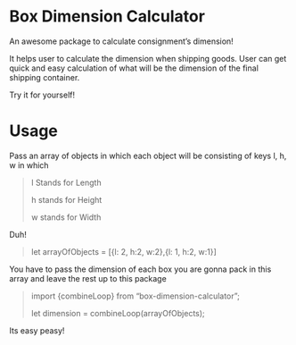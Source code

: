 ﻿# Box Dimension Calculator

An awesome package to calculate consignment’s dimension!

It helps user to calculate the dimension when shipping goods. User can get quick and easy calculation of what will be the dimension of the final shipping container.

Try it for yourself!


# Usage

Pass an array of objects in which each object will be consisting of keys l, h, w in which

> l Stands for Length
> 
> h stands for Height
> 
> w stands for Width

Duh!   

> let arrayOfObjects = [{l: 2, h:2, w:2},{l: 1, h:2, w:1}]

You have to pass the dimension of each box you are gonna pack in this array and leave the rest up to this package

> import {combineLoop} from “box-dimension-calculator”;
> 
> let dimension = combineLoop(arrayOfObjects);

Its easy peasy!


